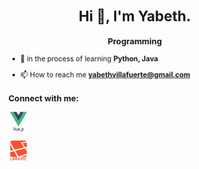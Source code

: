 <h1 align="center">Hi 👋, I'm Yabeth.</h1>
<h3 align="center">Programming</h3>

- 🌱 in the process of learning **Python, Java**

- 📫 How to reach me **yabethvillafuerte@gmail.com**

<h3 align="left">Connect with me:</h3>
<p align="left">
</p>
<a href="https://vuejs.org/" target="_blank" rel="noreferrer"> <img src="https://raw.githubusercontent.com/devicons/devicon/master/icons/vuejs/vuejs-original-wordmark.svg" alt="vuejs" width="40" height="40"/> </a> </p> <a href="https://laravel.com/" target="_blank" rel="noreferrer">
    <img src="https://raw.githubusercontent.com/devicons/devicon/master/icons/laravel/laravel-plain-wordmark.svg" alt="laravel" width="40" height="40"/>
  </a>
